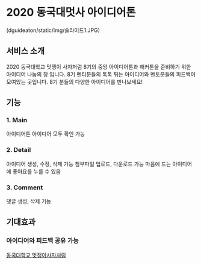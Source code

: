 # 2020 동국대멋사 아이디어톤 
(dguideaton/static/img/슬라이드1.JPG)

## 서비스 소개
2020 동국대학교 멋쟁이 사자처럼 8기의 중앙 아이디어톤과 해커톤을 준비하기 위한 아이디어 나눔의 장 입니다.
8기 멘티분들의 톡톡 튀는 아이디어와 멘토분들의 피드백이 모여있는 곳입니다.
8기 분들의 다양한 아이디어를 만나보세요!

## 기능
### 1. Main
아이디어톤 아이디어 모두 확인 가능
### 2. Detail
아이디어 생성, 수정, 삭제 가능
첨부파일 업로드, 다운로드 가능
마음에 드는 아이디어에 좋아요를 누를 수 있음
### 3. Comment
댓글 생성, 삭제 기능

## 기대효과
### 아이디어와 피드백 공유 가능


[동국대학교 멋쟁이사자처럼](https://www.facebook.com/DGUlion/)
